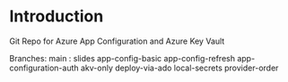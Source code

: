 # Introduction 
Git Repo for Azure App Configuration and Azure Key Vault

Branches: 
main : slides
app-config-basic
app-config-refresh
app-configuration-auth
akv-only
deploy-via-ado
local-secrets
provider-order
